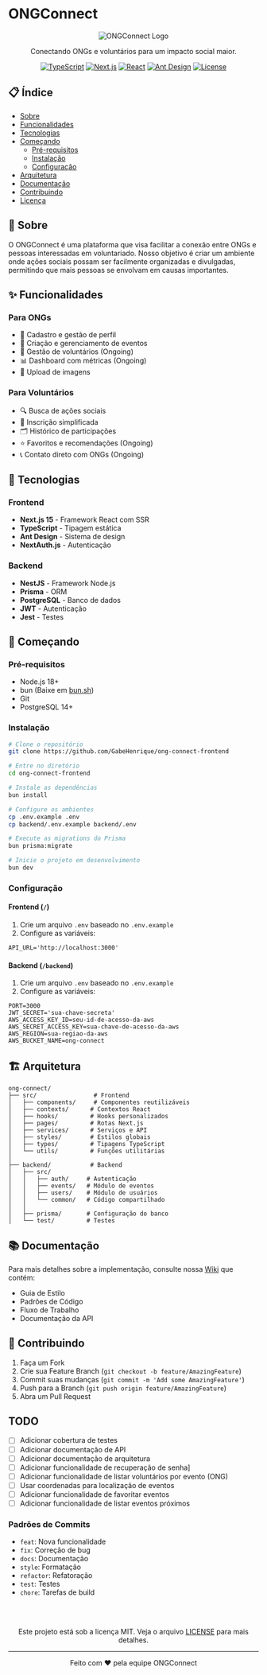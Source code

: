 # ONGConnect

<div align="center">

![ONGConnect Logo](public/logo.png)

Conectando ONGs e voluntários para um impacto social maior.

[![TypeScript](https://img.shields.io/badge/TypeScript-5-blue)](https://www.typescriptlang.org/)
[![Next.js](https://img.shields.io/badge/Next.js-15-black)](https://nextjs.org/)
[![React](https://img.shields.io/badge/React-19-darkblue)](https://react.dev/)
[![Ant Design](https://img.shields.io/badge/Ant%20Design-5-blue)](https://ant.design/)
[![License](https://img.shields.io/badge/license-MIT-green)](LICENSE)

</div>

## 📋 Índice

- [Sobre](#-sobre)
- [Funcionalidades](#-funcionalidades)
- [Tecnologias](#-tecnologias)
- [Começando](#-começando)
  - [Pré-requisitos](#pré-requisitos)
  - [Instalação](#instalação)
  - [Configuração](#configuração)
- [Arquitetura](#-arquitetura)
- [Documentação](#-documentação)
- [Contribuindo](#-contribuindo)
- [Licença](#-licença)

## 🎯 Sobre

O ONGConnect é uma plataforma que visa facilitar a conexão entre ONGs e pessoas interessadas em voluntariado. Nosso objetivo é criar um ambiente onde ações sociais possam ser facilmente organizadas e divulgadas, permitindo que mais pessoas se envolvam em causas importantes.

## ✨ Funcionalidades

### Para ONGs

- 📝 Cadastro e gestão de perfil
- 📅 Criação e gerenciamento de eventos
- 👥 Gestão de voluntários (Ongoing)
- 📊 Dashboard com métricas (Ongoing)
- 📸 Upload de imagens

### Para Voluntários

- 🔍 Busca de ações sociais
- 📱 Inscrição simplificada
- 🗂️ Histórico de participações
- ⭐ Favoritos e recomendações (Ongoing)
- 📞 Contato direto com ONGs (Ongoing)

## 🚀 Tecnologias

### Frontend

- **Next.js 15** - Framework React com SSR
- **TypeScript** - Tipagem estática
- **Ant Design** - Sistema de design
- **NextAuth.js** - Autenticação

### Backend

- **NestJS** - Framework Node.js
- **Prisma** - ORM
- **PostgreSQL** - Banco de dados
- **JWT** - Autenticação
- **Jest** - Testes

## 🏁 Começando

### Pré-requisitos

- Node.js 18+
- bun (Baixe em [bun.sh](https://bun.sh/))
- Git
- PostgreSQL 14+

### Instalação

```bash
# Clone o repositório
git clone https://github.com/GabeHenrique/ong-connect-frontend

# Entre no diretório
cd ong-connect-frontend

# Instale as dependências
bun install

# Configure os ambientes
cp .env.example .env
cp backend/.env.example backend/.env

# Execute as migrations do Prisma
bun prisma:migrate

# Inicie o projeto em desenvolvimento
bun dev
```

### Configuração

#### Frontend (`/`)

1. Crie um arquivo `.env` baseado no `.env.example`
2. Configure as variáveis:

```env
API_URL='http://localhost:3000'
```

#### Backend (`/backend`)

1. Crie um arquivo `.env` baseado no `.env.example`
2. Configure as variáveis:

```env
PORT=3000
JWT_SECRET='sua-chave-secreta'
AWS_ACCESS_KEY_ID=seu-id-de-acesso-da-aws
AWS_SECRET_ACCESS_KEY=sua-chave-de-acesso-da-aws
AWS_REGION=sua-regiao-da-aws
AWS_BUCKET_NAME=ong-connect
```

## 🏗 Arquitetura

```
ong-connect/
├── src/                # Frontend
│   ├── components/     # Componentes reutilizáveis
│   ├── contexts/      # Contextos React
│   ├── hooks/         # Hooks personalizados
│   ├── pages/         # Rotas Next.js
│   ├── services/      # Serviços e API
│   ├── styles/        # Estilos globais
│   ├── types/         # Tipagens TypeScript
│   └── utils/         # Funções utilitárias
│
├── backend/           # Backend
│   ├── src/
│   │   ├── auth/     # Autenticação
│   │   ├── events/   # Módulo de eventos
│   │   ├── users/    # Módulo de usuários
│   │   └── common/   # Código compartilhado
│   │
│   ├── prisma/       # Configuração do banco
│   └── test/         # Testes

```

## 📚 Documentação

Para mais detalhes sobre a implementação, consulte nossa [Wiki](wiki-link) que contém:

- Guia de Estilo
- Padrões de Código
- Fluxo de Trabalho
- Documentação da API

## 🤝 Contribuindo

1. Faça um Fork
2. Crie sua Feature Branch (`git checkout -b feature/AmazingFeature`)
3. Commit suas mudanças (`git commit -m 'Add some AmazingFeature'`)
4. Push para a Branch (`git push origin feature/AmazingFeature`)
5. Abra um Pull Request

## TODO

* [ ] Adicionar cobertura de testes
* [ ] Adicionar documentação de API
* [ ] Adicionar documentação de arquitetura
* [ ] Adicionar funcionalidade de recuperação de senha]
* [ ] Adicionar funcionalidade de listar voluntários por evento (ONG)
* [ ] Usar coordenadas para localização de eventos
* [ ] Adicionar funcionalidade de favoritar eventos
* [ ] Adicionar funcionalidade de listar eventos próximos

### Padrões de Commits

- `feat`: Nova funcionalidade
- `fix`: Correção de bug
- `docs`: Documentação
- `style`: Formatação
- `refactor`: Refatoração
- `test`: Testes
- `chore`: Tarefas de build

<br/>
<br/>

<div align="center">

Este projeto está sob a licença MIT. Veja o arquivo [LICENSE](LICENSE) para mais detalhes.

</div>

---

<div align="center">

Feito com ❤️ pela equipe ONGConnect

</div>